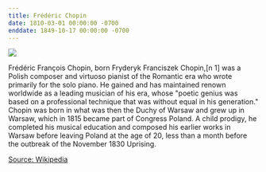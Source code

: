```yaml
---
title: Frédéric Chopin
date: 1810-03-01 00:00:00 -0700
enddate: 1849-10-17 00:00:00 -0700
---
```


![](https://upload.wikimedia.org/wikipedia/commons/thumb/e/e8/Frederic_Chopin_photo.jpeg/167px-Frederic_Chopin_photo.jpeg)

Frédéric François Chopin, born Fryderyk Franciszek Chopin,[n 1] was a Polish composer and virtuoso pianist of the Romantic era who wrote primarily for the solo piano. He gained and has maintained renown worldwide as a leading musician of his era, whose "poetic genius was based on a professional technique that was without equal in his generation." Chopin was born in what was then the Duchy of Warsaw and grew up in Warsaw, which in 1815 became part of Congress Poland. A child prodigy, he completed his musical education and composed his earlier works in Warsaw before leaving Poland at the age of 20, less than a month before the outbreak of the November 1830 Uprising.

[Source: Wikipedia](https://en.wikipedia.org/wiki/Fr%C3%A9d%C3%A9ric_Chopin)
